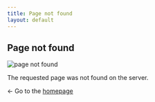 ```yaml
---
title: Page not found
layout: default
---
```


Page not found
--------------

![page not found](img/signs/stop.png)

The requested page was not found on the server.

← Go to the [homepage](/)


